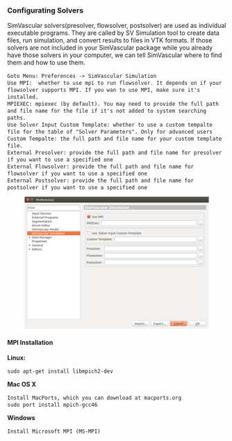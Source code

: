 ### Configurating Solvers ###

SimVascular solvers(presolver, flowsolver, postsolver) are used as individual executable programs. They are called by SV Simulation tool to create data files, run simulation, and convert results to files in VTK formats. If those solvers are not included in your SimVascular package while you already have those solvers in your computer, we can tell SimVascular where to find them and how to use them.

	Goto Menu: Preferences -> SimVascular Simulation
	Use MPI:  whether to use mpi to run flowsolver. It depends on if your flowsolver supports MPI. If you wan to use MPI, make sure it's installed.
	MPIEXEC: mpiexec (by default). You may need to provide the full path and file name for the file if it's not added to system searching paths.
	Use Solver Input Custom Template: whether to use a custom tempalte file for the table of "Solver Parameters". Only for advanced users
	Custom Tempalte: the full path and file name for your custom template file.
	External Presolver: provide the full path and file name for presolver if you want to use a specified one
	External Flowsolver: provide the full path and file name for flowsolver if you want to use a specified one
	External Postsolver: provide the full path and file name for postsolver if you want to use a specified one
	
<figure>
  <img class="svImg svImgMd"  src="documentation/flowsolver/imgs/solverconfiguration.png"> 
  <figcaption class="svCaption" ></figcaption>
</figure>


#### MPI Installation ####

**Linux:**

	sudo apt-get install libmpich2-dev

**Mac OS X**

 	Install MacPorts, which you can download at macports.org
	sudo port install mpich-gcc46

**Windows**

	Install Microsoft MPI (MS-MPI)



